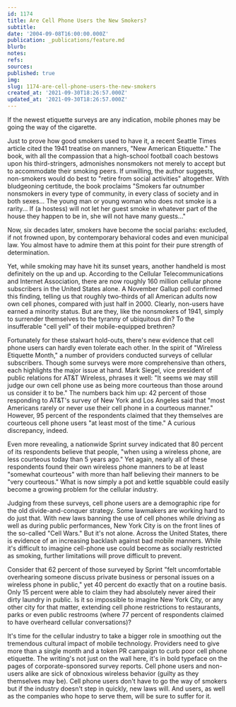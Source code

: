 ```yaml
---
id: 1174
title: Are Cell Phone Users the New Smokers?
subtitle: 
date: '2004-09-08T16:00:00.000Z'
publication: _publications/feature.md
blurb: 
notes: 
refs: 
sources: 
published: true
img: 
slug: 1174-are-cell-phone-users-the-new-smokers
created_at: '2021-09-30T18:26:57.000Z'
updated_at: '2021-09-30T18:26:57.000Z'
---
```

If the newest etiquette surveys are any indication, mobile phones may be going the way of the cigarette.

Just to prove how good smokers used to have it, a recent Seattle Times article cited the 1941 treatise on manners, "New American Etiquette." The book, with all the compassion that a high-school football coach bestows upon his third-stringers, admonishes nonsmokers not merely to accept but to accommodate their smoking peers. If unwilling, the author suggests, non-smokers would do best to "retire from social activities" altogether. With bludgeoning certitude, the book proclaims "Smokers far outnumber nonsmokers in every type of community, in every class of society and in both sexes... The young man or young woman who does not smoke is a rarity... If (a hostess) will not let her guest smoke in whatever part of the house they happen to be in, she will not have many guests..."

Now, six decades later, smokers have become the social pariahs: excluded, if not frowned upon, by contemporary behavioral codes and even municipal law. You almost have to admire them at this point for their pure strength of determination.

Yet, while smoking may have hit its sunset years, another handheld is most definitely on the up and up. According to the Cellular Telecommunications and Internet Association, there are now roughly 160 million cellular phone subscribers in the United States alone. A November Gallup poll confirmed this finding, telling us that roughly two-thirds of all American adults now own cell phones, compared with just half in 2000. Clearly, non-users have earned a minority status. But are they, like the nonsmokers of 1941, simply to surrender themselves to the tyranny of ubiquitous din? To the insufferable "cell yell" of their mobile-equipped brethren?

Fortunately for these stalwart hold-outs, there's new evidence that cell phone users can hardly even tolerate each other. In the spirit of "Wireless Etiquette Month," a number of providers conducted surveys of cellular subscribers. Though some surveys were more comprehensive than others, each highlights the major issue at hand. Mark Siegel, vice president of public relations for AT&T Wireless, phrases it well: "It seems we may still judge our own cell phone use as being more courteous than those around us consider it to be." The numbers back him up: 42 percent of those responding to AT&T's survey of New York and Los Angeles said that "most Americans rarely or never use their cell phone in a courteous manner." However, 95 percent of the respondents claimed that they themselves are courteous cell phone users "at least most of the time." A curious discrepancy, indeed.

Even more revealing, a nationwide Sprint survey indicated that 80 percent of its respondents believe that people, "when using a wireless phone, are less courteous today than 5 years ago." Yet again, nearly all of these respondents found their own wireless phone manners to be at least "somewhat courteous" with more than half believing their manners to be "very courteous." What is now simply a pot and kettle squabble could easily become a growing problem for the cellular industry.

Judging from these surveys, cell phone users are a demographic ripe for the old divide-and-conquer strategy. Some lawmakers are working hard to do just that. With new laws banning the use of cell phones while driving as well as during public performances, New York City is on the front lines of the so-called "Cell Wars." But it's not alone. Across the United States, there is evidence of an increasing backlash against bad mobile manners. While it's difficult to imagine cell-phone use could become as socially restricted as smoking, further limitations will prove difficult to prevent.

Consider that 62 percent of those surveyed by Sprint "felt uncomfortable overhearing someone discuss private business or personal issues on a wireless phone in public," yet 40 percent do exactly that on a routine basis. Only 15 percent were able to claim they had absolutely never aired their dirty laundry in public. Is it so impossible to imagine New York City, or any other city for that matter, extending cell phone restrictions to restaurants, parks or even public restrooms (where 77 percent of respondents claimed to have overheard cellular conversations)?

It's time for the cellular industry to take a bigger role in smoothing out the tremendous cultural impact of mobile technology. Providers need to give more than a single month and a token PR campaign to curb poor cell phone etiquette. The writing's not just on the wall here, it's in bold typeface on the pages of corporate-sponsored survey reports. Cell phone users and non-users alike are sick of obnoxious wireless behavior (guilty as they themselves may be). Cell phone users don't have to go the way of smokers but if the industry doesn't step in quickly, new laws will. And users, as well as the companies who hope to serve them, will be sure to suffer for it.
